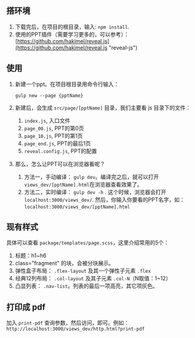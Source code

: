 ## 搭环境
1. 下载完后，在项目的根目录，输入: `npm install`.
2. 使用的PPT插件（需要学习更多的，可以参考）：[https://github.com/hakimel/reveal.js](https://github.com/hakimel/reveal.js "reveal-js")


## 使用
1. 新建一个ppt。在项目根目录用命令行输入：

	`gulp new --page {pptName}`
2. 新建后，会生成 `src/page/[pptName]` 目录，我们主要看 js 目录下的文件：
	1. `index.js`, 入口文件
	2. `page_00.js`, PPT的第0页
	3. `page_10.js`, PPT的第1页
	4. `page_end.js`, PPT的最后1页
	5. `reveal.config.js`, PPT的配置
3. 那么，怎么让PPT可以在浏览器看呢？
	1. 方法一，手动编译： `gulp dev`。编译完之后，就可以打开`views_dev/[pptName].html`在浏览器查看效果了。
	2. 方法二，实时编译： `gulp dev -h` . 这个时候，浏览器会打开 `localhost:3000/views_dev/`. 然后，你输入你要看的PPT名字，如： `localhost:3000/views_dev/[pptName].html`

## 现有样式
具体可以查看 `package/templates/page.scss`，这里介绍常用的5个：

1. 标题：h1~h6
2. class="fragment" 的块，会被分块展示。
3. 弹性盒子布局： `.flex-layout` 及其一个弹性子元素 `.flex`
4. 经典12列布局： `.col-layout` 及其子元素 `.col-N`（N取值：1~12）
5. 凸显列表： `.nav-list`。列表的最后一项高亮，其它项灰色。

## 打印成 pdf
加入 `print-pdf` 查询参数，然后访问，即可。例如：`http://localhost:3000/views_dev/http.html?print-pdf`
